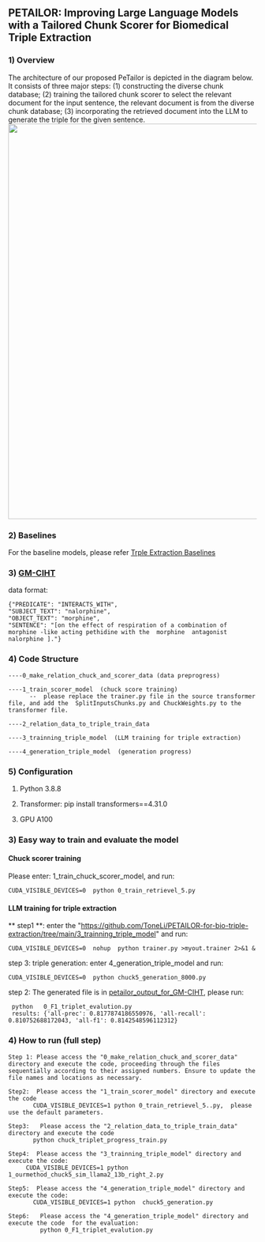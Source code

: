 ## PETAILOR: Improving Large Language Models with a Tailored Chunk Scorer for Biomedical Triple Extraction

### 1) Overview

The architecture of our proposed PeTailor is depicted in the diagram below.
It  consists of three major steps:  (1) constructing the diverse chunk database; (2) training the tailored chunk scorer to select the relevant document for the input sentence, the relevant document is from the diverse chunk database; (3) incorporating the retrieved document into the LLM  to generate the triple for the given sentence.
<img src="https://github.com/ToneLi/PETAILOR-for-bio-triple-extraction/blob/main/framework.png" width="800"/>

###  2) Baselines
 For the baseline models, please refer [Trple Extraction Baselines](https://github.com/ToneLi/Sunflowers-triplet-extraction)

### 3) [GM-CIHT](https://github.com/ToneLi/PETAILOR-for-bio-triple-extraction/tree/main/dataset/0_GM-CIHT)

data format:

```
{"PREDICATE": "INTERACTS_WITH",
"SUBJECT_TEXT": "nalorphine",
"OBJECT_TEXT": "morphine",
"SENTENCE": "[on the effect of respiration of a combination of  morphine -like acting pethidine with the  morphine  antagonist  nalorphine ]."}
```
###  4) Code Structure

```
----0_make_relation_chuck_and_scorer_data (data preprogress)

----1_train_scorer_model  (chuck score training)
      --  please replace the trainer.py file in the source transformer file, and add the  SplitInputsChunks.py and ChuckWeights.py to the transformer file.

----2_relation_data_to_triple_train_data

----3_trainning_triple_model  (LLM training for triple extraction)

----4_generation_triple_model  (generation progress)
```

### 5) Configuration

1) Python  3.8.8

2) Transformer: pip install transformers==4.31.0

3) GPU A100

### 3)  Easy way to train and evaluate the model
####  Chuck scorer training

Please enter: 1_train_chuck_scorer_model, and run:

```
CUDA_VISIBLE_DEVICES=0  python 0_train_retrievel_5.py
```

#### LLM training for triple extraction

** step1 **: enter the "https://github.com/ToneLi/PETAILOR-for-bio-triple-extraction/tree/main/3_trainning_triple_model" and run:

 ```
CUDA_VISIBLE_DEVICES=0  nohup  python trainer.py >myout.trainer 2>&1 &   
```

step 3:  triple generation:
enter 4_generation_triple_model and run:
```
CUDA_VISIBLE_DEVICES=0  python chuck5_generation_8000.py
```
step 2:  The generated file is in [petailor_output_for_GM-CIHT](https://github.com/ToneLi/PETAILOR-for-bio-triple-extraction/blob/main/4_generation_triple_model/chuck_5_triplet_8000.json), please run:

 ```
  python   0_F1_triplet_evalution.py
  results: {'all-prec': 0.8177874186550976, 'all-recall': 0.810752688172043, 'all-f1': 0.8142548596112312}
```
 

### 4) How to run (full step)


```
Step 1: Please access the "0_make_relation_chuck_and_scorer_data" directory and execute the code, proceeding through the files sequentially according to their assigned numbers. Ensure to update the file names and locations as necessary.

Step2:  Please access the "1_train_scorer_model" directory and execute the code
       CUDA_VISIBLE_DEVICES=1 python 0_train_retrievel_5..py,  please use the default parameters.

Step3:   Please access the "2_relation_data_to_triple_train_data" directory and execute the code
       python chuck_triplet_progress_train.py

Step4:  Please access the "3_trainning_triple_model" directory and execute the code:
     CUDA_VISIBLE_DEVICES=1 python 1_ourmethod_chuck5_sim_llama2_13b_right_2.py

Step5:  Please access the "4_generation_triple_model" directory and execute the code:
       CUDA_VISIBLE_DEVICES=1 python  chuck5_generation.py

Step6:   Please access the "4_generation_triple_model" directory and execute the code  for the evaluation:
         python 0_F1_triplet_evalution.py
```

